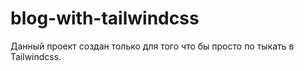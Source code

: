# blog-with-tailwindcss

Данный проект создан только для того что бы просто по тыкать в Tailwindcss.
